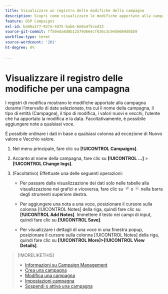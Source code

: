 ```yaml
---
title: Visualizzare un registro delle modifiche della campagna
description: Scopri come visualizzare le modifiche apportate alla campagna.
feature: DSP Campaigns
exl-id: ba96a277-937a-4475-bab6-6e0a4f5ced13
source-git-commit: ff50eda8d8b12579d664cf636c3c9e56069d8bb9
workflow-type: tm+mt
source-wordcount: '201'
ht-degree: 0%

---
```


# Visualizzare il registro delle modifiche per una campagna

I registri di modifica mostrano le modifiche apportate alla campagna durante l’intervallo di date selezionato, tra cui il nome della campagna, il tipo di entità (Campagna), il tipo di modifica, i valori nuovi e vecchi, l’utente che ha apportato la modifica e la data. Facoltativamente, è possibile aggiungere note a qualsiasi voce.

È possibile ordinare i dati in base a qualsiasi colonna ad eccezione di Nuovo valore e Vecchio valore.

1. Nel menu principale, fare clic su **[!UICONTROL Campaigns]**.

1. Accanto al nome della campagna, fare clic su **[!UICONTROL ...]** > **[!UICONTROL Change logs]**.

1. (Facoltativo) Effettuate una delle seguenti operazioni:

   * Per passare dalla visualizzazione dei dati solo nelle tabelle alla visualizzazione nei grafici e viceversa, fare clic su ![Tabella e visualizzazione grafico](/help/dsp/assets/table-plus-chart-view.png "Tabella e visualizzazione grafico") o ![Vista tabella](/help/dsp/assets/table-view.png "Vista tabella") nella barra degli strumenti superiore destra.

   * Per aggiungere una nota a una voce, posizionare il cursore sulla colonna [!UICONTROL Notes] della riga, quindi fare clic su **[!UICONTROL Add Notes]**. Immettere il testo nei campi di input, quindi fare clic su **[!UICONTROL Save]**.

   * Per visualizzare i dettagli di una voce in una finestra popup, posizionare il cursore sulla colonna [!UICONTROL Notes] della riga, quindi fare clic su **[!UICONTROL More]>[!UICONTROL View Details]**.

>[!MORELIKETHIS]
>
>* [Informazioni su Campaign Management](campaign-about.md)
>* [Crea una campagna](campaign-create.md)
>* [Modifica una campagna](campaign-edit.md)
>* [Impostazioni campagna](campaign-settings.md)
>* [Sospendi o attiva una campagna](campaign-pause-activate.md)

